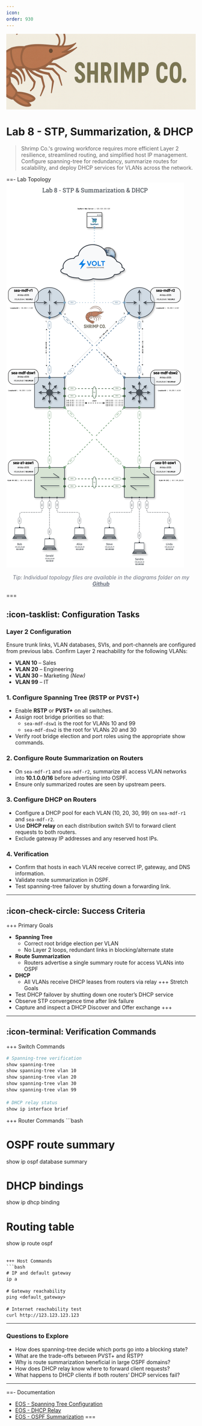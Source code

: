 ```yaml
---
icon:
order: 930
---
```

![](/static/network-academy/shrimpco/banner.png)

# Lab 8 - STP, Summarization, & DHCP
> Shrimp Co.'s growing workforce requires more efficient Layer 2 resilience, streamlined routing, and simplified host IP management. Configure spanning-tree for redundancy, summarize routes for scalability, and deploy DHCP services for VLANs across the network.

==- Lab Topology
![](https://raw.githubusercontent.com/network-chadmin/containerlab/refs/heads/main/network-academy/shrimp-co/diagrams/08_stp-summarization-dhcp.png)

<p style="font-style: italic; color: #6b7280; font-size: 0.875rem; margin-top: 8px; text-align: center;">
<em>Tip: Individual topology files are available in the diagrams folder on my<strong><a href="https://github.com/network-chadmin/containerlab/tree/main/network-academy/shrimp-co/diagrams" style="color: #6b7280;"> Github</a></strong></em>
</p>
===

## :icon-tasklist: Configuration Tasks

### Layer 2 Configuration
Ensure trunk links, VLAN databases, SVIs, and port-channels are configured from previous labs. Confirm Layer 2 reachability for the following VLANs:
- **VLAN 10** – Sales
- **VLAN 20** – Engineering
- **VLAN 30** – Marketing *(New)*
- **VLAN 99** – IT

### 1. Configure Spanning Tree (RSTP or PVST+)
- Enable **RSTP** or **PVST+** on all switches.
- Assign root bridge priorities so that:
  - `sea-mdf-dsw1` is the root for VLANs 10 and 99
  - `sea-mdf-dsw2` is the root for VLANs 20 and 30
- Verify root bridge election and port roles using the appropriate show commands.

### 2. Configure Route Summarization on Routers
- On `sea-mdf-r1` and `sea-mdf-r2`, summarize all access VLAN networks into **10.1.0.0/16** before advertising into OSPF.
- Ensure only summarized routes are seen by upstream peers.

### 3. Configure DHCP on Routers
- Configure a DHCP pool for each VLAN (10, 20, 30, 99) on `sea-mdf-r1` and `sea-mdf-r2`.
- Use **DHCP relay** on each distribution switch SVI to forward client requests to both routers.
- Exclude gateway IP addresses and any reserved host IPs.

### 4. Verification
- Confirm that hosts in each VLAN receive correct IP, gateway, and DNS information.
- Validate route summarization in OSPF.
- Test spanning-tree failover by shutting down a forwarding link.

---

## :icon-check-circle: Success Criteria

+++ Primary Goals
- **Spanning Tree**
    - Correct root bridge election per VLAN
    - No Layer 2 loops, redundant links in blocking/alternate state
- **Route Summarization**
    - Routers advertise a single summary route for access VLANs into OSPF
- **DHCP**
    - All VLANs receive DHCP leases from routers via relay
+++ Stretch Goals
- Test DHCP failover by shutting down one router’s DHCP service
- Observe STP convergence time after link failure
- Capture and inspect a DHCP Discover and Offer exchange
+++

---

## :icon-terminal: Verification Commands

+++ Switch Commands
```bash
# Spanning-tree verification
show spanning-tree
show spanning-tree vlan 10
show spanning-tree vlan 20
show spanning-tree vlan 30
show spanning-tree vlan 99

# DHCP relay status
show ip interface brief
```

+++ Router Commands
\`\`\`bash
# OSPF route summary
show ip ospf database summary

# DHCP bindings
show ip dhcp binding

# Routing table
show ip route ospf
```

+++ Host Commands
```bash
# IP and default gateway
ip a

# Gateway reachability
ping <default_gateway>

# Internet reachability test
curl http://123.123.123.123
```

---

### Questions to Explore
* How does spanning-tree decide which ports go into a blocking state?  
* What are the trade-offs between PVST+ and RSTP?  
* Why is route summarization beneficial in large OSPF domains?  
* How does DHCP relay know where to forward client requests?  
* What happens to DHCP clients if both routers’ DHCP services fail?

---

==- Documentation
* [EOS - Spanning Tree Configuration](https://www.arista.com/en/um-eos/eos-l2-stp)
* [EOS - DHCP Relay](https://www.arista.com/en/um-eos/eos-ip-addressing-and-hostname)
* [EOS - OSPF Summarization](https://www.arista.com/en/um-eos/eos-ip-routing)
===
```